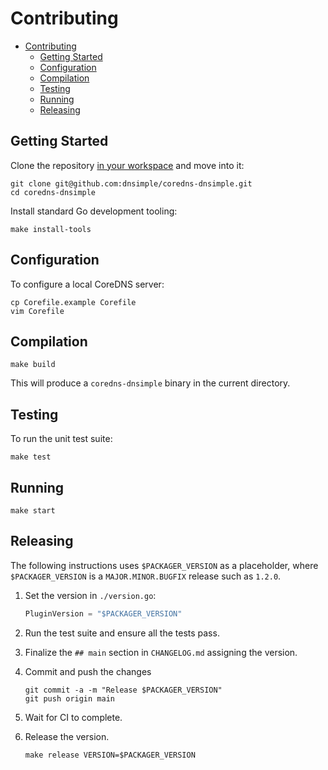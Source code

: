 # Contributing

- [Contributing](#contributing)
  - [Getting Started](#getting-started)
  - [Configuration](#configuration)
  - [Compilation](#compilation)
  - [Testing](#testing)
  - [Running](#running)
  - [Releasing](#releasing)


## Getting Started

Clone the repository [in your workspace](https://golang.org/doc/code.html#Organization) and move into it:

```shell
git clone git@github.com:dnsimple/coredns-dnsimple.git
cd coredns-dnsimple
```

Install standard Go development tooling:

```shell
make install-tools
```

## Configuration

To configure a local CoreDNS server:

```shell
cp Corefile.example Corefile
vim Corefile
```


## Compilation

```shell
make build
```

This will produce a `coredns-dnsimple` binary in the current directory.


## Testing

To run the unit test suite:

```shell
make test
```


## Running

```shell
make start
```


## Releasing

The following instructions uses `$PACKAGER_VERSION` as a placeholder, where `$PACKAGER_VERSION` is a `MAJOR.MINOR.BUGFIX` release such as `1.2.0`.

1. Set the version in `./version.go`:

    ```go
    PluginVersion = "$PACKAGER_VERSION"
    ```

1. Run the test suite and ensure all the tests pass.

1. Finalize the `## main` section in `CHANGELOG.md` assigning the version.

1. Commit and push the changes

    ```shell
    git commit -a -m "Release $PACKAGER_VERSION"
    git push origin main
    ```

1. Wait for CI to complete.

1. Release the version.

    ```shell
    make release VERSION=$PACKAGER_VERSION
    ```
